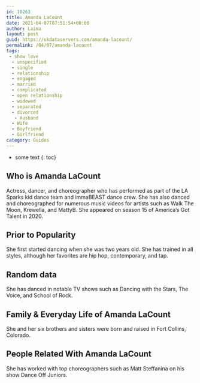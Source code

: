 ```yaml
---
id: 10263
title: Amanda LaCount
date: 2021-04-07T07:51:54+00:00
author: Laima
layout: post
guid: https://ukdataservers.com/amanda-lacount/
permalink: /04/07/amanda-lacount
tags:
 - show love
  - unspecified
  - single
  - relationship
  - engaged
  - married
  - complicated
  - open relationship
  - widowed
  - separated
  - divorced
   - Husband
  - Wife
  - Boyfriend
  - Girlfriend
category: Guides
---
```


* some text
{: toc}


## Who is Amanda LaCount
                  
                  
                  
Actress, dancer, and choreographer who has performed as part of the LA Sparks kid dance team and immaBEAST dance crew. She has also danced and choreographed for numerous music videos for artists such as Walk The Moon, Krewella, and MattyB. She appeared on season 15 of America&#8217;s Got Talent in 2020. 
                  
              
            
              
            
                
                
                
## Prior to Popularity
                  
                  
                  
She first started dancing when she was two years old. She has trained in all styles, although her favorites are hip hop, contemporary, and tap.
                  
              
            
              
            
                
                
                
## Random data
                  
                  
                  
She has danced in notable TV shows such as Dancing with the Stars, The Voice, and School of Rock.
                  
              
            
              
            
                
                
                
## Family & Everyday Life of Amanda LaCount
                  
                  
                  
She and her six brothers and sisters were born and raised in Fort Collins, Colorado.
                  
              
            
              
            
                
                
                
## People Related With Amanda LaCount
                  
                  
                  
She has worked with top choreographers such as Matt Steffanina on his show Dance Off Juniors.
                  
              
            
              
            
                
              
            
              
              
            
            
              
            
          
          
          